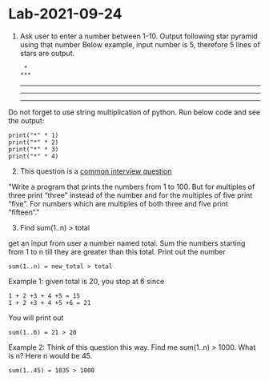 # Lab-2021-09-24

1. Ask user to enter a number between 1-10.
Output following star pyramid using that number
Below example, input number is 5, therefore 5 lines of stars are output.

	    *
	   ***
	  *****
	 *******
	*********

Do not forget to use string multiplication of python. 
Run below code and see the output:

	print("*" * 1)
	print("*" * 2)
	print("*" * 3)
	print("*" * 4)



2. This question is a [common interview question](http://wiki.c2.com/?FizzBuzzTest)

"Write a program that prints the numbers from 1 to 100. But for multiples of three print “three” instead of the number and for the multiples of five print “five”. For numbers which are multiples of both three and five print “fifteen”."

3. Find sum(1..n) > total

get an input from user a number named total.
Sum the numbers starting from 1 to n till they are greater than this total.
Print out the number 

	sum(1..n) = new_total > total

Example 1:  given total is 20, you stop at 6 since

	1 + 2 +3 + 4 +5 = 15 
	1 + 2 +3 + 4 +5 +6 = 21

You will print out 

	sum(1..6) = 21 > 20


Example 2: 
Think of this question this way. 
Find me sum(1..n) > 1000. 
What is n? 
Here n would be 45.

	sum(1..45) = 1035 > 1000
